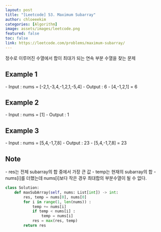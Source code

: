 ```yaml
---
layout: post
title: "[Leetcode] 53. Maximum Subarray"
author: chloeeekim
categories: [Algorithm]
image: assets/images/leetcode.png
featured: false
toc: false
link: https://leetcode.com/problems/maximum-subarray/
---
```


정수로 이루어진 수열에서 합이 최대가 되는 연속 부분 수열을 찾는 문제

<h2>Example 1</h2>
- Input : nums = [-2,1,-3,4,-1,2,1,-5,4]
- Output : 6
- [4,-1,2,1] = 6

<h2>Example 2</h2>
- Input : nums = [1]
- Output : 1

<h2>Example 3</h2>
- Input : nums = [5,4,-1,7,8]
- Output : 23
- [5,4,-1,7,8] = 23

<h2>Note</h2>
- res는 전체 subarray의 합 중에서 가장 큰 값
- temp는 현재의 subarray의 합
- nums[i]를 더했는데 nums[i]보다 작은 경우 최대합의 부분수열이 될 수 없다.

```python
class Solution:
    def maxSubArray(self, nums: List[int]) -> int:
        res, temp = nums[0], nums[0]
        for i in range(1, len(nums)) :
            temp += nums[i]
            if temp < nums[i] :
                temp = nums[i]
            res = max(res, temp)
        return res
```
